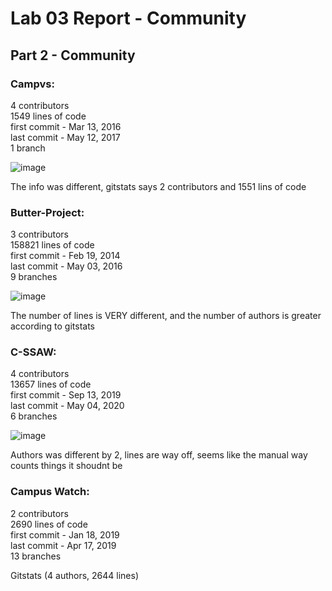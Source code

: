# Lab 03 Report - Community

## Part 2 - Community

### Campvs:
4 contributors \
1549 lines of code \
first commit - Mar 13, 2016 \
last commit - May 12, 2017 \
1 branch

![image](https://user-images.githubusercontent.com/75342856/151598160-661f199e-9679-4840-9827-1851a3d424a4.png)

The info was different, gitstats says 2 contributors and 1551 lins of code

### Butter-Project:
3 contributors \
158821 lines of code \
first commit - Feb 19, 2014 \
last commit - May 03, 2016 \
9 branches

![image](https://user-images.githubusercontent.com/75342856/151601962-eacc33eb-71c3-46b3-b097-dd6f11bc26f0.png)

The number of lines is VERY different, and the number of authors is greater according to gitstats

### C-SSAW:
4 contributors \
13657 lines of code \
first commit - Sep 13, 2019 \
last commit - May 04, 2020 \
6 branches

![image](https://user-images.githubusercontent.com/75342856/151601322-44ca8a0a-85af-4232-8127-e19dd607aa1d.png)

Authors was different by 2, lines are way off, seems like the manual way counts things it shoudnt be

### Campus Watch:
2 contributors \
2690 lines of code \
first commit - Jan 18, 2019 \
last commit - Apr 17, 2019 \
13 branches

Gitstats (4 authors, 2644 lines)



